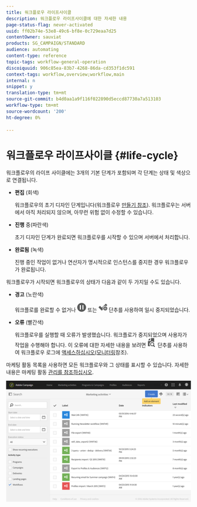 ```yaml
---
title: 워크플로우 라이프사이클
description: 워크플로우 라이프사이클에 대한 자세한 내용
page-status-flag: never-activated
uuid: ff02b74e-53e8-49c6-bf8e-0c729eaa7d25
contentOwner: sauviat
products: SG_CAMPAIGN/STANDARD
audience: automating
content-type: reference
topic-tags: workflow-general-operation
discoiquuid: 906c85ea-83b7-4268-86da-cd353f1dc591
context-tags: workflow,overview;workflow,main
internal: n
snippet: y
translation-type: tm+mt
source-git-commit: b4d0aa1a9f116f022890d5eccd87730a7a513103
workflow-type: tm+mt
source-wordcount: '200'
ht-degree: 0%

---
```



# 워크플로우 라이프사이클 {#life-cycle}

워크플로우의 라이프 사이클에는 3개의 기본 단계가 포함되며 각 단계는 상태 및 색상으로 연결됩니다.

* **편집** (회색)

   워크플로우의 초기 디자인 단계입니다(워크플로우 [만들기 참조](../../automating/using/building-a-workflow.md#creating-a-workflow)). 워크플로우는 서버에서 아직 처리되지 않으며, 아무런 위험 없이 수정할 수 있습니다.

* **진행** 중(파란색)

   초기 디자인 단계가 완료되면 워크플로우를 시작할 수 있으며 서버에서 처리합니다.

* **완료됨** (녹색)

   진행 중인 작업이 없거나 연산자가 명시적으로 인스턴스를 중지한 경우 워크플로우가 완료됩니다.

워크플로우가 시작되면 워크플로우의 상태가 다음과 같이 두 가지일 수도 있습니다.

* **경고** (노란색)

   워크플로를 완료할 수 없거나 ![](assets/pause_darkgrey-24px.png) 또는 ![](assets/check_pause_darkgrey-24px.png) 단추를 사용하여 일시 중지되었습니다.

* **오류** (빨간색)

   워크플로우를 실행할 때 오류가 발생했습니다. 워크플로가 중지되었으며 사용자가 작업을 수행해야 합니다. 이 오류에 대한 자세한 내용을 보려면 ![](assets/printpreview_darkgrey-24px.png) 단추를 사용하여 워크플로우 로그에 [액세스하십시오(모니터링](../../automating/using/monitoring-workflow-execution.md)참조).

마케팅 활동 목록을 사용하면 모든 워크플로우와 그 상태를 표시할 수 있습니다. 자세한 내용은 마케팅 활동 [관리를 참조하십시오](../../start/using/marketing-activities.md#about-marketing-activities).

![](assets/wkf_execution_3.png)
